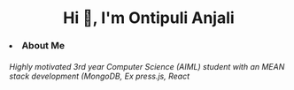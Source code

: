 <h1 align="center">Hi 👋, I'm Ontipuli Anjali</h1>
<h3 align="left"><li>About Me</li></h3>
<h6> Highly motivated 3rd year Computer Science (AIML) student with an MEAN stack development (MongoDB, Ex
press.js, React</h6>
